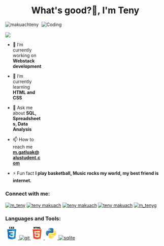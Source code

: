
<h1 align="center"> What's good?👋, I'm Teny</h1>
<img align="right" alt="Coding" width="390" height="440" src="https://img.freepik.com/free-vector/cartoon-style-nerd-character-design_52683-81717.jpg?size=338&ext=jpg">

<p align="left"> <img src="https://komarev.com/ghpvc/?username=makuachteny&label=Profile%20views&color=0e75b6&style=flat" alt="makuachteny" /> </p>
<p><a href="https://makuachteny.github.io">
  <img align="center" src="https://github-readme-stats.vercel.app/api?username=makuachteny&show_icons=true&theme=green-green&count_private=true&hide=stars" /> </a></p>

- 🔭 I’m currently working on **Webstack development**

- 🌱 I’m currently learning **HTML and CSS**

- 💬 Ask me about **SQL, Spreadsheets, Data Analysis**

- 📫 How to reach me **m.gatluak@alustudent.com**

- ⚡ Fun fact **I play basketball, Music rocks my world, my best friend is internet.**
<h3 align="left">Connect with me:</h3>
<p align="left">
<a href="https://twitter.com/m_teny" target="blank"><img align="center" src="https://raw.githubusercontent.com/rahuldkjain/github-profile-readme-generator/master/src/images/icons/Social/twitter.svg" alt="m_teny" height="30" width="40" /></a>
<a href="https://linkedin.com/in/teny makuach" target="blank"><img align="center" src="https://raw.githubusercontent.com/rahuldkjain/github-profile-readme-generator/master/src/images/icons/Social/linked-in-alt.svg" alt="teny makuach" height="30" width="40" /></a>
<a href="https://kaggle.com/teny makuach" target="blank"><img align="center" src="https://raw.githubusercontent.com/rahuldkjain/github-profile-readme-generator/master/src/images/icons/Social/kaggle.svg" alt="teny makuach" height="30" width="40" /></a>
<a href="https://fb.com/teny makuach" target="blank"><img align="center" src="https://raw.githubusercontent.com/rahuldkjain/github-profile-readme-generator/master/src/images/icons/Social/facebook.svg" alt="teny makuach" height="30" width="40" /></a>
<a href="https://instagram.com/m_tenyg" target="blank"><img align="center" src="https://raw.githubusercontent.com/rahuldkjain/github-profile-readme-generator/master/src/images/icons/Social/instagram.svg" alt="m_tenyg" height="30" width="40" /></a>
</p>

<h3 align="left">Languages and Tools:</h3>
<p align="left"> <a href="https://www.w3schools.com/css/" target="_blank" rel="noreferrer"> <img src="https://raw.githubusercontent.com/devicons/devicon/master/icons/css3/css3-original-wordmark.svg" alt="css3" width="40" height="40"/> </a> <a href="https://git-scm.com/" target="_blank" rel="noreferrer"> <img src="https://www.vectorlogo.zone/logos/git-scm/git-scm-icon.svg" alt="git" width="40" height="40"/> </a> <a href="https://www.w3.org/html/" target="_blank" rel="noreferrer"> <img src="https://raw.githubusercontent.com/devicons/devicon/master/icons/html5/html5-original-wordmark.svg" alt="html5" width="40" height="40"/> </a> <a href="https://www.python.org" target="_blank" rel="noreferrer"> <img src="https://raw.githubusercontent.com/devicons/devicon/master/icons/python/python-original.svg" alt="python" width="40" height="40"/> </a> <a href="https://www.ruby-lang.org/en/" target="_blank" rel="noreferrer"> </a> <a href="https://www.sqlite.org/" target="_blank" rel="noreferrer"> <img src="https://www.vectorlogo.zone/logos/sqlite/sqlite-icon.svg" alt="sqlite" width="40" height="40"/> </a> </p>
